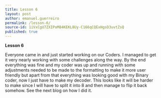 ```yaml
---
title: Lesson 6
layout: post
author: emanuel.guerreiro
permalink: /lesson-6/
source-id: 1iVxCgU7ZXIPoM84KEKL8Uy-C166qCQExHgsD3uvtZsQ
published: true
---
```

**Lesson 6**

Everyone came in and just started working on our Coders. I managed to get it very nearly working with some challenges along the way. By the end everything was fine and my coder was up and running with some adjustments needed to be made to the formatting to make it more user friendly but apart from that everything was looking good with my Binary coder, now I just have to make my decoder. This looks like it will be harder to make since I will have to split it into 8 and then manage to flip it back somehow. See the next blog on how I did it.

